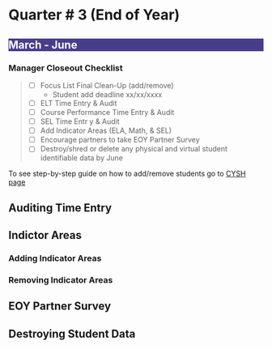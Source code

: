 # Quarter # 3 (End of Year)

<body>
<h2 style="background-color:darkslateblue;"> 
<p style="color:white;">March - June</p></body>

### Manager Closeout Checklist

>- [ ] Focus List Final Clean-Up (add/remove)
>     -  Student add deadline xx/xx/xxxx
>- [ ] ELT Time Entry & Audit
>- [ ] Course Performance Time Entry & Audit
>- [ ] SEL Time Entr y & Audit
>- [ ] Add Indicator Areas (ELA, Math, & SEL)
>- [ ] Encourage partners to take EOY Partner Survey
>- [ ] Destroy/shred or delete any physical and virtual student identifiable data by June

To see step-by-step guide on how to add/remove students go to [CYSH page](cysh.md)

## Auditing Time Entry

## Indictor Areas

### Adding Indicator Areas

### Removing Indicator Areas

## EOY Partner Survey

## Destroying Student Data